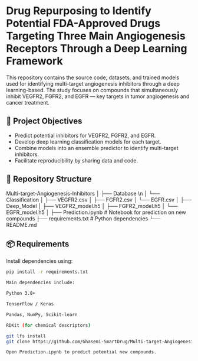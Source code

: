 # Drug Repurposing to Identify Potential FDA-Approved Drugs Targeting Three Main Angiogenesis Receptors Through a Deep Learning Framework

This repository contains the source code, datasets, and trained models used for identifying multi-target angiogenesis inhibitors through a deep learning-based. The study focuses on compounds that simultaneously inhibit VEGFR2, FGFR2, and EGFR — key targets in tumor angiogenesis and cancer treatment.

## 🧪 Project Objectives

- Predict potential inhibitors for VEGFR2, FGFR2, and EGFR.
- Develop deep learning classification models for each target.
- Combine models into an ensemble predictor to identify multi-target inhibitors.
- Facilitate reproducibility by sharing data and code.

## 📁 Repository Structure
Multi-target-Angiogenesis-Inhibitors
│ ├── Database \n
  │ └── Classification
  │ ├── VEGFR2.csv
  │ ├── FGFR2.csv 
  │ └── EGFR.csv 
│ ├── Deep_Model
  │ ├── VEGFR2_model.h5 
  │ ├── FGFR2_model.h5 
  │ └── EGFR_model.h5 
│ ├── Prediction.ipynb # Notebook for prediction on new compounds 
├── requirements.txt # Python dependencies 
└── README.md


## 📦 Requirements

Install dependencies using:

```bash
pip install -r requirements.txt

Main dependencies include:

Python 3.8+

TensorFlow / Keras

Pandas, NumPy, Scikit-learn

RDKit (for chemical descriptors)

git lfs install
git clone https://github.com/Ghasemi-SmartDrug/Multi-target-Angiogenesis-Inhibitors.git

Open Prediction.ipynb to predict potential new compounds.
